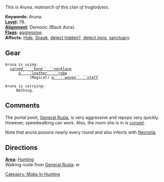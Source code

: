 *This is Aruna, matriarch of this clan of troglodytes.*

**Keywords:** Aruna.  
**[Level](Level.md "wikilink"):** 78.  
**[Alignment](Alignment.md "wikilink"):** Demonic (Black Aura).  
**[Flags](:Category:_Mob_Types.md "wikilink"):**
[aggressive](Aggressive_Mobs.md "wikilink").  
**Affects:** [Hide](Hide.md "wikilink"), [Sneak](Sneak.md "wikilink"), [
detect hidden?](Detect_Hidden.md "wikilink"), [detect
invis](Detect_Invis.md "wikilink"),
[sanctuary](Sanctuary.md "wikilink").  

## Gear

`Aruna is using:`  
<worn around neck>`  `[`carved`` ``bone`` ``necklace`](Carved_Bone_Necklace.md "wikilink")  
<worn on body>`      `[`a`` ``leather`` ``robe`](Leather_Robe.md "wikilink")  
<wielded>`           (Magical) `[`a`` ``woven`` ``staff`](Woven_Staff.md "wikilink")

`Aruna is carrying:`  
`     Nothing.`

## Comments

The portal point, [General Rusla](General_Rusla.md "wikilink"), is very
aggressive and repops very quickly. However, speedwalking can work.
Also, the room she is in is [cursed](Cursed_Rooms.md "wikilink").

Note that aruna poisons nearly every round and also infects with
[Necrotia](:Category:_Necrotia.md "wikilink").

## Directions

**[Area](:Category:_Areas.md "wikilink"):**
[Hunting](:Category:_Hunting.md "wikilink")  
Walking route from [General Rusla](General_Rusla.md "wikilink"): w  

[Category: Mobs In Hunting](Category:_Mobs_In_Hunting "wikilink")
